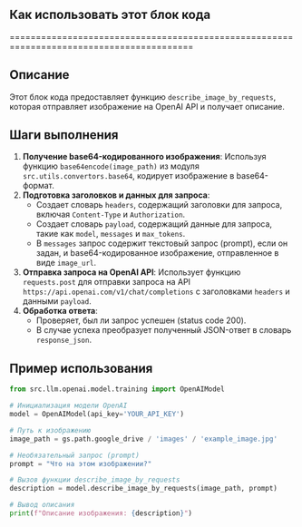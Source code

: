 ## Как использовать этот блок кода
=========================================================================================

Описание
-------------------------
Этот блок кода предоставляет функцию `describe_image_by_requests`, которая отправляет изображение на OpenAI API и получает описание.  

Шаги выполнения
-------------------------
1. **Получение base64-кодированного изображения**: Используя функцию `base64encode(image_path)` из модуля `src.utils.convertors.base64`, кодирует изображение в base64-формат.
2. **Подготовка заголовков и данных для запроса**:
    - Создает словарь `headers`, содержащий заголовки для запроса, включая `Content-Type` и `Authorization`.
    - Создает словарь `payload`, содержащий данные для запроса, такие как `model`, `messages` и `max_tokens`. 
    - В `messages`  запрос содержит текстовый запрос (prompt), если он задан, и base64-кодированное изображение,  отправленное в виде `image_url`.
3. **Отправка запроса на OpenAI API**:  Использует функцию `requests.post` для отправки запроса на API `https://api.openai.com/v1/chat/completions` с заголовками `headers` и данными `payload`.
4. **Обработка ответа**: 
    - Проверяет, был ли запрос успешен (status code 200).
    - В случае успеха преобразует полученный JSON-ответ в словарь `response_json`.

Пример использования
-------------------------

```python
from src.llm.openai.model.training import OpenAIModel

# Инициализация модели OpenAI
model = OpenAIModel(api_key='YOUR_API_KEY')

# Путь к изображению
image_path = gs.path.google_drive / 'images' / 'example_image.jpg'

# Необязательный запрос (prompt)
prompt = "Что на этом изображении?"

# Вызов функции describe_image_by_requests
description = model.describe_image_by_requests(image_path, prompt)

# Вывод описания
print(f"Описание изображения: {description}")
```